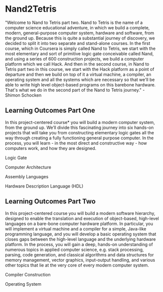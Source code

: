 # Nand2Tetris

"Welcome to Nand to Tetris part two. Nand to Tetris is the name of a computer science educational adventure, in which we build a complete, modern, general-purpose computer system, hardware and software, from the ground up.
Because this is quite a substantial journey of discovery, we decided to split it into two separate and stand-alone courses. In the first course, which in Coursera is simply called Nand to Tetris, we start with the most elementary and sort of primitive logic gate conceivable called Nand, and using a series of 600 construction projects, we build a computer platform which we call Hack.
And then in the second course, in Nand to Tetris part two in this course, we start with the Hack platform as a point of departure and then we build on top of it a virtual machine, a compiler, an operating system and all the systems which are necessary so that we'll be able to write high level object-based programs on this barebone hardware. That's what we do in the second part of the Nand to Tetris journey." -Shimon Schocken

## Learning Outcomes Part One

In this project-centered course* you will build a modern computer system, from the ground up. We’ll divide this fascinating journey into six hands-on projects that will take you from constructing elementary logic gates all the way through creating a fully functioning general purpose computer. In the process, you will learn - in the most direct and constructive way - how computers work, and how they are designed.

Logic Gate

Computer Architecture

Assembly Languages

Hardware Description Language (HDL)

## Learning Outcomes Part Two

In this project-centered course you will build a modern software hierarchy, designed to enable the translation and execution of object-based, high-level languages on a bare-bone computer hardware platform. In particular, you will implement a virtual machine and a compiler for a simple, Java-like programming language, and you will develop a basic operating system that closes gaps between the high-level language and the underlying hardware platform. In the process, you will gain a deep, hands-on understanding of numerous topics in applied computer science, e.g. stack processing, parsing, code generation, and classical algorithms and data structures for memory management, vector graphics, input-output handling, and various other topics that lie at the very core of every modern computer system.

Compiler Construction

Operating System
